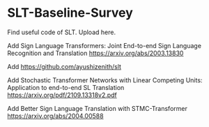 # SLT-Baseline-Survey
Find useful code of SLT.
Upload here.

Add Sign Language Transformers: Joint End-to-end Sign Language Recognition and Translation
https://arxiv.org/abs/2003.13830

Add https://github.com/ayushizenith/slt

Add Stochastic Transformer Networks with Linear Competing Units: Application to end-to-end SL Translation
https://arxiv.org/pdf/2109.13318v2.pdf

Add Better Sign Language Translation with STMC-Transformer https://arxiv.org/abs/2004.00588 
